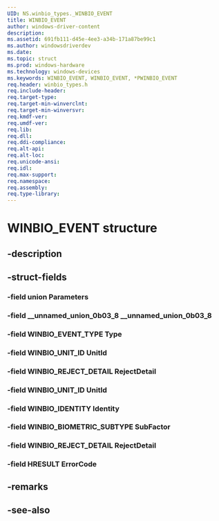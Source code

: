 ```yaml
---
UID: NS.winbio_types._WINBIO_EVENT
title: WINBIO_EVENT
author: windows-driver-content
description: 
ms.assetid: 691fb111-d45e-4ee3-a34b-171a87be99c1
ms.author: windowsdriverdev
ms.date: 
ms.topic: struct
ms.prod: windows-hardware
ms.technology: windows-devices
ms.keywords: WINBIO_EVENT, WINBIO_EVENT, *PWINBIO_EVENT
req.header: winbio_types.h
req.include-header:
req.target-type:
req.target-min-winverclnt:
req.target-min-winversvr:
req.kmdf-ver:
req.umdf-ver:
req.lib:
req.dll:
req.ddi-compliance:
req.alt-api:
req.alt-loc:
req.unicode-ansi:
req.idl:
req.max-support:
req.namespace:
req.assembly:
req.type-library:
---
```


# WINBIO_EVENT structure

## -description



## -struct-fields

### -field union Parameters			
 	
### -field __unnamed_union_0b03_8 __unnamed_union_0b03_8			
 	
### -field WINBIO_EVENT_TYPE Type			
 	
### -field WINBIO_UNIT_ID UnitId			
 	
### -field WINBIO_REJECT_DETAIL RejectDetail			
 	
### -field WINBIO_UNIT_ID UnitId			
 	
### -field WINBIO_IDENTITY Identity			
 	
### -field WINBIO_BIOMETRIC_SUBTYPE SubFactor			
 	
### -field WINBIO_REJECT_DETAIL RejectDetail			
 	
### -field HRESULT ErrorCode			
 	
## -remarks

## -see-also